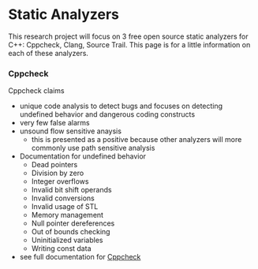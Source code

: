# Static Analyzers
 This research project will focus on 3 free open source static analyzers for C++: Cppcheck, 
Clang, Source Trail. This page is for a little information on each of these analyzers. 

### Cppcheck
Cppcheck claims 
* unique code analysis to detect bugs and focuses on detecting undefined behavior and dangerous coding constructs
* very few false alarms
* unsound flow sensitive anaysis 
    * this is presented as a positive because other analyzers will more commonly use path sensitive analysis
* Documentation for undefined behavior
    * Dead pointers
    * Division by zero
    * Integer overflows
    * Invalid bit shift operands
    * Invalid conversions
    * Invalid usage of STL
    * Memory management
    * Null pointer dereferences
    * Out of bounds checking
    * Uninitialized variables
    * Writing const data
* see full documentation for [Cppcheck](http://cppcheck.sourceforge.net/)

